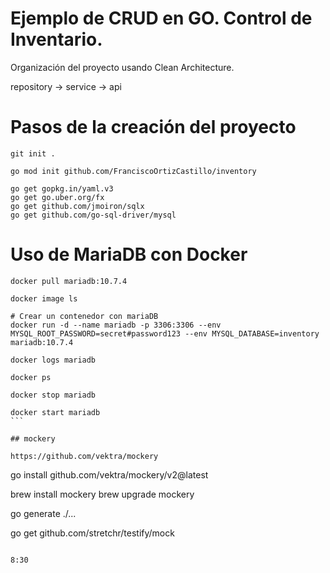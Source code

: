 
# Ejemplo de CRUD en GO. Control de Inventario.

Organización del proyecto usando Clean Architecture.

repository -> service -> api

# Pasos de la creación del proyecto

```
git init .

go mod init github.com/FranciscoOrtizCastillo/inventory

go get gopkg.in/yaml.v3
go get go.uber.org/fx
go get github.com/jmoiron/sqlx
go get github.com/go-sql-driver/mysql

```

# Uso de MariaDB con Docker

````
docker pull mariadb:10.7.4

docker image ls

# Crear un contenedor con mariaDB
docker run -d --name mariadb -p 3306:3306 --env MYSQL_ROOT_PASSWORD=secret#password123 --env MYSQL_DATABASE=inventory mariadb:10.7.4 

docker logs mariadb

docker ps

docker stop mariadb

docker start mariadb
```

## mockery

https://github.com/vektra/mockery

````
go install github.com/vektra/mockery/v2@latest

brew install mockery
brew upgrade mockery

go generate ./...

go get github.com/stretchr/testify/mock


```

8:30

